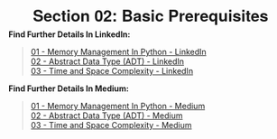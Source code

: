 <h1 align="center" style="text-align:center;line-height:10pt;font-family:'Helvetica Neue',Helvetica,Arial,sans-serif;">Section 02: Basic Prerequisites</h1>

**Find Further Details In LinkedIn:**
> [01 - Memory Management In Python - LinkedIn](http://bit.ly/2QjcZhn)\
> [02 - Abstract Data Type (ADT) - LinkedIn](http://bit.ly/33hqweD)\
> [03 - Time and Space Complexity - LinkedIn](http://bit.ly/3aZ5KTG)

**Find Further Details In Medium:**
> [01 - Memory Management In Python - Medium](http://bit.ly/2IMoUjF)\
> [02 - Abstract Data Type (ADT) - Medium](http://bit.ly/39Qapao)\
> [03 - Time and Space Complexity - Medium](http://bit.ly/3cYl9VX)